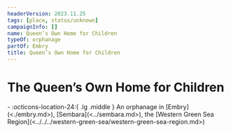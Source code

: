 ```yaml
---
headerVersion: 2023.11.25
tags: [place, status/unknown]
campaignInfo: []
name: Queen’s Own Home for Children
typeOf: orphanage
partOf: Embry
title: Queen’s Own Home for Children
---
```

# The Queen’s Own Home for Children
<div class="grid cards ext-narrow-margin ext-one-column" markdown>
-    :octicons-location-24:{ .lg .middle } An orphanage in [Embry](<./embry.md>), [Sembara](<../sembara.md>), the [Western Green Sea Region](<../../../western-green-sea/western-green-sea-region.md>)  
</div>





